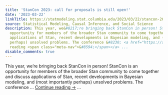 ```yaml
---
title: 'StanCon 2023: call for proposals is still open!'
date: '2023-03-22'
linkTitle: https://statmodeling.stat.columbia.edu/2023/03/22/stancon-2023-call-for-proposals-is-still-open/
source: Statistical Modeling, Causal Inference, and Social Science
description: This year, we&#8217;re bringing back StanCon in person! StanCon is an
  opportunity for members of the broader Stan community to come together and discuss
  applications of Stan, recent developments in Bayesian modeling, and (most importantly
  perhaps) unsolved problems. The conference &#8230; <a href="https://statmodeling.stat.columbia.edu/2023/03/22/stancon-2023-call-for-proposals-is-still-open/">Continue
  reading <span class="meta-nav">&#8594;</span></a> ...
disable_comments: true
---
```

This year, we&#8217;re bringing back StanCon in person! StanCon is an opportunity for members of the broader Stan community to come together and discuss applications of Stan, recent developments in Bayesian modeling, and (most importantly perhaps) unsolved problems. The conference &#8230; <a href="https://statmodeling.stat.columbia.edu/2023/03/22/stancon-2023-call-for-proposals-is-still-open/">Continue reading <span class="meta-nav">&#8594;</span></a> ...